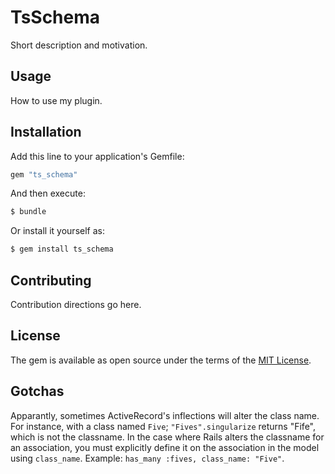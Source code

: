 # TsSchema
Short description and motivation.

## Usage
How to use my plugin.

## Installation
Add this line to your application's Gemfile:

```ruby
gem "ts_schema"
```

And then execute:
```bash
$ bundle
```

Or install it yourself as:
```bash
$ gem install ts_schema
```

## Contributing
Contribution directions go here.

## License
The gem is available as open source under the terms of the [MIT License](https://opensource.org/licenses/MIT).

## Gotchas

Apparantly, sometimes ActiveRecord's inflections will alter the class name. For instance, with a class named `Five`; `"Fives".singularize` returns "Fife", which is not the classname. In the case where Rails alters the classname for an association, you must explicitly define it on the association in the model using `class_name`. Example: `has_many :fives, class_name: "Five"`.
